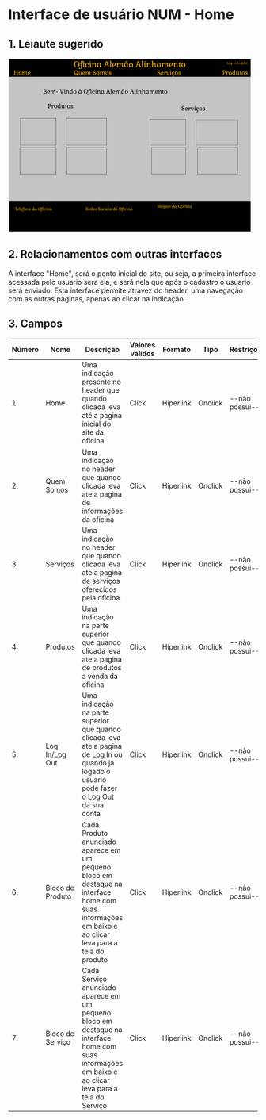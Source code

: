 # Interface de usuário NUM - Home

## 1. Leiaute sugerido

![Home](leiaute/Home.png)

## 2. Relacionamentos com outras interfaces

A interface "Home", será o ponto inicial do site, ou seja, a primeira interface acessada pelo usuario sera ela, e será nela que após o cadastro o usuario será enviado.
Esta interface permite atravez do header, uma navegação com as outras paginas, apenas ao clicar na indicação.

## 3. Campos

| **Número** | **Nome** | **Descrição** | **Valores válidos** | **Formato** | **Tipo** | **Restrições** |
| --- | --- | --- | --- | --- | --- | --- |
|1. | Home | Uma indicação presente no header que quando clicada leva até a pagina inicial do site da oficina | Click | Hiperlink | Onclick | --não possui-- |
|2. | Quem Somos | Uma indicação no header que quando clicada leva ate a pagina de informações da oficina | Click | Hiperlink | Onclick | --não possui-- |
|3. | Serviços | Uma indicação no header que quando clicada leva ate a pagina de serviços oferecidos pela oficina | Click | Hiperlink | Onclick | --não possui-- |
|4. | Produtos | Uma indicação na parte superior que quando clicada leva ate a pagina de produtos a venda da oficina | Click | Hiperlink | Onclick | --não possui-- |
|5. | Log In/Log Out | Uma indicação na parte superior que quando clicada leva ate a pagina de Log In ou quando ja logado o usuario pode fazer o Log Out da sua conta | Click | Hiperlink | Onclick | --não possui-- |
|6. | Bloco de Produto | Cada Produto anunciado aparece em um pequeno bloco em destaque na interface home com suas informações em baixo e ao clicar leva para a tela do produto | Click | Hiperlink | Onclick | --não possui-- |
|7. | Bloco de Serviço | Cada Serviço anunciado aparece em um pequeno bloco em destaque na interface home com suas informações em baixo e ao clicar leva para a tela do Serviço | Click | Hiperlink | Onclick | --não possui-- |


